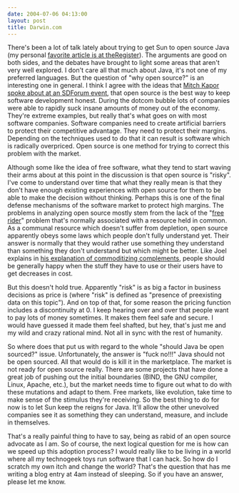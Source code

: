 ```yaml
---
date: 2004-07-06 04:13:00
layout: post
title: Darwin.com
---
```


There's been a lot of talk lately about trying to get Sun to open source Java (my personal [favorite article is at theRegister](http://www.theregister.co.uk/2004/07/01/sun_open_source_java/)). The arguments are good on both sides, and the debates have brought to light some areas that aren't very well explored. I don't care all that much about Java, it's not one of my preferred languages. But the question of "why open source?" is an interesting one in general. I think I agree with the ideas that [Mitch Kapor spoke about at an SDForum event](http://www.sdforum.org/p/calEvent.asp?CID=1175&mo=10&yr=2003), that open source is the best way to keep software development honest. During the dotcom bubble lots of companies were able to rapidly suck insane amounts of money out of the economy. They're extreme examples, but really that's what goes on with most software companies. Software companies need to create artificial barriers to protect their competitive advantage. They need to protect their margins. Depending on the techniques used to do that it can result is software which is radically overpriced. Open source is one method for trying to correct this problem with the market.

Although some like the idea of free software, what they tend to start waving their arms about at this point in the discussion is that open source is "risky". I've come to understand over time that what they really mean is that they don't have enough existing experiences with open source for them to be able to make the decision without thinking. Perhaps this is one of the final defense mechanisms of the software market to protect high margins. The problems in analyzing open source mostly stem from the lack of the "[free rider](http://plato.stanford.edu/entries/free-rider/)" problem that's normally associated with a resource held in common. As a communal resource which doesn't suffer from depletion, open source apparently obeys some laws which people don't fully understand yet. Their answer is normally that they would rather use something they understand than something they don't understand but which might be better. Like Joel explains in [his explanation of commoditizing complements](http://www.joelonsoftware.com/articles/StrategyLetterV.html), people should be generally happy when the stuff they have to use or their users have to get decreases in cost.

But this doesn't hold true. Apparently "risk" is as big a factor in business decisions as price is (where "risk" is defined as "presence of preexisting data on this topic"). And on top of that, for some reason the pricing function includes a discontinuity at 0. I keep hearing over and over that people want to pay lots of money sometimes. It makes them feel safe and secure. I would have guessed it made them feel shafted, but hey, that's just me and my wild and crazy rational mind. Not all in sync with the rest of humanity.

So where does that put us with regard to the whole "should Java be open sourced?" issue. Unfortunately, the answer is "fuck no!!!" Java should not be open sourced. All that would do is kill it in the marketplace. The market is not ready for open source really. There are some projects that have done a great job of pushing out the initial boundaries (BIND, the GNU compiler, Linux, Apache, etc.), but the market needs time to figure out what to do with these mutations and adapt to them. Free markets, like evolution, take time to make sense of the stimulus they're receiving. So the best thing to do for now is to let Sun keep the reigns for Java. It'll allow the other unevolved companies see it as something they can understand, measure, and include in themselves.

That's a really painful thing to have to say, being as rabid of an open source advocate as I am. So of course, the next logical question for me is how can we speed up this adoption process? I would really like to be living in a world where all my technogeek toys run software that I can hack. So how do I scratch my own itch and change the world? That's the question that has me writing a blog entry at 4am instead of sleeping. So if you have an answer, please let me know.
